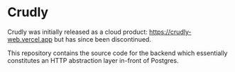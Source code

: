 # Crudly

Crudly was initially released as a cloud product: https://crudly-web.vercel.app but has since been discontinued.

This repository contains the source code for the backend which essentially constitutes an HTTP abstraction layer in-front of Postgres.
